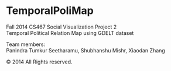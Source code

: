TemporalPoliMap
===============

Fall 2014 CS467 Social Visualization Project 2  
Temporal Political Relation Map using GDELT dataset   

Team members:  
Panindra Tumkur Seetharamu, Shubhanshu Mishr, Xiaodan Zhang   

© 2014 All Rights reserved.

